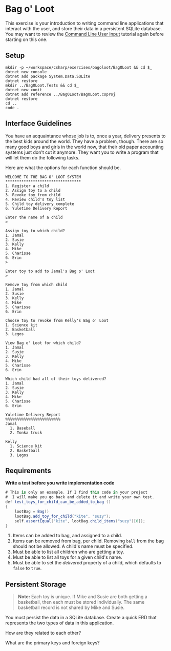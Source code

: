 # Bag o' Loot

This exercise is your introduction to writing command line applications that interact with the user, and store their data in a persistent SQLite database. You may want to review the [Command Line User Input](../13_CLI_IO.md) tutorial again before starting on this one.

## Setup

```
mkdir -p ~/workspace/csharp/exercises/bagoloot/BagOLoot && cd $_
dotnet new console
dotnet add package System.Data.SQLite
dotnet restore
mkdir ../BagOLoot.Tests && cd $_
dotnet new xunit
dotnet add reference ../BagOLoot/BagOLoot.csproj 
dotnet restore
cd ..
code .
```

## Interface Guidelines

You have an acquaintance whose job is to, once a year, delivery presents to the best kids around the world. They have a problem, though. There are so many good boys and girls in the world now, that their old paper accounting systems just don't cut it anymore. They want you to write a program that will let them do the following tasks.

Here are what the options for each function should be.

```
WELCOME TO THE BAG O' LOOT SYSTEM
*********************************
1. Register a child
2. Assign toy to a child
3. Revoke toy from child
4. Review child's toy list
5. Child toy delivery complete
6. Yuletime Delivery Report
```

```
Enter the name of a child
>
```

```
Assign toy to which child?
1. Jamal
2. Susie
3. Kelly
4. Mike
5. Charisse
6. Erin
>
```

```
Enter toy to add to Jamal's Bag o' Loot
>
```

```
Remove toy from which child
1. Jamal
2. Susie
3. Kelly
4. Mike
5. Charisse
6. Erin
```

```
Choose toy to revoke from Kelly's Bag o' Loot
1. Science kit
2. Basketball
3. Legos
```

```
View Bag o' Loot for which child?
1. Jamal
2. Susie
3. Kelly
4. Mike
5. Charisse
6. Erin
```

```
Which child had all of their toys delivered?
1. Jamal
2. Susie
3. Kelly
4. Mike
5. Charisse
6. Erin
```

```
Yuletime Delivery Report
%%%%%%%%%%%%%%%%%%%%%%%%
Jamal
  1. Baseball
  2. Tonka truck

Kelly
  1. Science kit
  2. Basketball
  3. Legos
```


## Requirements

**Write a test before you write implementation code**

```cs
# This is only an example. If I find this code in your project
#  I will make you go back and delete it and write your own test.
def test_toys_for_child_can_be_added_to_bag ()
{
    lootBag = Bag()
    lootBag.add_toy_for_child("kite", "suzy");
    self.assertEqual("kite", lootBag.child_items("suzy")[0]);
}
```

1. Items can be added to bag, and assigned to a child.
1. Items can be removed from bag, per child. Removing `ball` from the bag should not be allowed. A child's name must be specified.
1. Must be able to list all children who are getting a toy.
1. Must be able to list all toys for a given child's name.
1. Must be able to set the *delivered* property of a child, which defaults to `false` to `true`.

## Persistent Storage

> **Note:** Each toy is unique. If Mike and Susie are both getting a basketball, then each must be stored individually. The same basketball record is not shared by Mike and Susie.

You must persist the data in a SQLite database. Create a quick ERD that represents the two types of data in this application.

How are they related to each other?

What are the primary keys and foreign keys?


